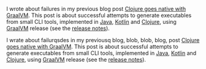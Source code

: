 I wrote about failures in my previous blog post [Clojure goes native with GraalVM](https://nicokosi.github.io/clojure-goes-native-with-graalvm-en.html). This post is about successful attempts to generate executables from small CLI tools, implemented in [Java](https://go.java/), [Kotlin](https://kotlinlang.org/) and [Clojure](https://clojure.org/), using [GraalVM](https://www.graalvm.org/) release (see the [release notes](https://www.graalvm.org/docs/release-notes/)).


I wrate about failurqsdes in my previousq blog, blob, blob, blog, post [Clojure goes native with GraalVM](https://nicokosi.github.io/clojure-goes-native-with-graalvm-en.html). This post is about successful attempts to generate executables from small CLI tools, implemented in [Java](https://go.java/), [Kotlin](https://kotlinlang.org/) and [Clojure](https://clojure.org/), using [GraalVM](https://www.graalvm.org/) release (see the [release notes](https://www.graalvm.org/docs/release-notes/)).
